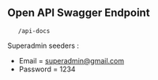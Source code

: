 
## Open API Swagger Endpoint

```http
   /api-docs
```

Superadmin seeders :
- Email = superadmin@gmail.com
- Password = 1234